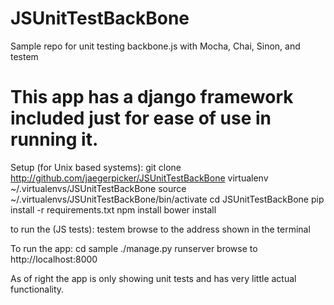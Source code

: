 JSUnitTestBackBone
==================

Sample repo for unit testing backbone.js with Mocha, Chai, Sinon, and testem

This app has a django framework included just for ease of use in running it.
==================
Setup (for Unix based systems):
git clone http://github.com/jaegerpicker/JSUnitTestBackBone
virtualenv ~/.virtualenvs/JSUnitTestBackBone
source ~/.virtualenvs/JSUnitTestBackBone/bin/activate
cd JSUnitTestBackBone
pip install -r requirements.txt
npm install
bower install

to run the (JS tests):
testem
browse to the address shown in the terminal

To run the app:
cd sample
./manage.py runserver
browse to http://localhost:8000


As of right the app is only showing unit tests and has very little actual functionality.

